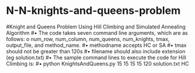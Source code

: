 # N-N-knights-and-queens-problem
#Knight and Queens Problem Using Hill Climbing and Simulated Annealing Algorithm
#• The code takes seven command line arguments, which are as follows: o num_row, num_column, num_queens, num_knights, tmax, output_file, and method_name. 
#• methodname accepts HC or SA
#• tmax should not be greater than 120s 
#• filename should also include extension (eg solution.txt) 
#• The sample command lines to execute the code for Hill Climbing is: 
#• python KnightsAndQueens.py 15 15 15 15 120 solution.txt HC
